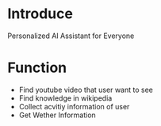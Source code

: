 # Introduce
Personalized AI Assistant for Everyone

# Function
* Find youtube video that user want to see
* Find knowledge in wikipedia
* Collect acvitiy information of user
* Get Wether Information
